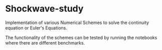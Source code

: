 # Shockwave-study

Implementation of various Numerical Schemes to solve the continuity equation or Euler's Equations.

The functionality of the schemes can be tested by running the notebooks where there are different benchmarks.


